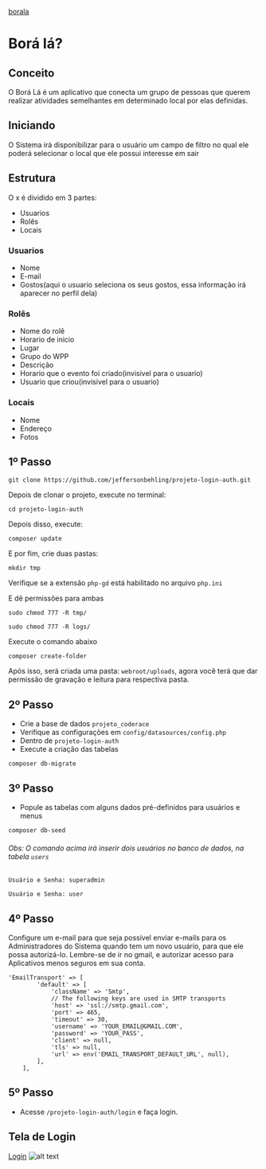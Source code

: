 [borala](https://github.com/jeffersonbehling/projeto-login-auth/blob/master/webroot/img/logo.png)
# Borá lá?

## Conceito

O Borá Lá é um aplicativo que conecta um grupo de pessoas que querem realizar atividades semelhantes em determinado local por elas definidas.

## Iniciando

O Sistema irá disponibilizar para o usuário um campo de filtro no qual ele poderá selecionar o local que ele possui interesse em sair

## Estrutura

O x é dividido em 3 partes:
* Usuarios
* Rolês
* Locais

### Usuarios
* Nome
* E-mail
* Gostos(aqui o usuario seleciona os seus gostos, essa informação irá aparecer no perfil dela)

### Rolês
* Nome do rolê
* Horario de inicio
* Lugar
* Grupo do WPP
* Descrição
* Horario que o evento foi criado(invisivel para o usuario)
* Usuario que criou(invisivel para o usuario)

### Locais

* Nome
* Endereço
* Fotos


## 1º Passo
```
git clone https://github.com/jeffersonbehling/projeto-login-auth.git
```
Depois de clonar o projeto, execute no terminal:
```
cd projeto-login-auth
```
Depois disso, execute: 
```
composer update
```
E por fim, crie duas pastas:
```
mkdir tmp
```
Verifique se a extensão ```php-gd``` está habilitado no arquivo ```php.ini```

E dê permissões para ambas
```
sudo chmod 777 -R tmp/
```
```
sudo chmod 777 -R logs/
```
Execute o comando abaixo
```
composer create-folder
```
Após isso, será criada uma pasta: ```webroot/uploads```, agora você terá que dar permissão de gravação e leitura para respectiva pasta.

## 2º Passo
- Crie a base de dados ```projeto_coderace```
- Verifique as configurações em ```config/datasources/config.php```
- Dentro de ```projeto-login-auth```
- Execute a criação das tabelas
```
composer db-migrate
```

## 3º Passo
- Popule as tabelas com alguns dados pré-definidos para usuários e menus

```
composer db-seed
```

###### Obs: O comando acima irá inserir dois usuários no banco de dados, na tabela ```users```
`Usuário e Senha: superadmin`

`Usuário e Senha: user` 

## 4º Passo
Configure um e-mail para que seja possível enviar e-mails para os Administradores do Sistema quando tem um novo usuário, para que ele possa autorizá-lo. Lembre-se de ir no gmail, e autorizar acesso para Aplicativos menos seguros em sua conta.
```
'EmailTransport' => [
        'default' => [
            'className' => 'Smtp',
            // The following keys are used in SMTP transports
            'host' => 'ssl://smtp.gmail.com',
            'port' => 465,
            'timeout' => 30,
            'username' => 'YOUR_EMAIL@GMAIL.COM',
            'password' => 'YOUR_PASS',
            'client' => null,
            'tls' => null,
            'url' => env('EMAIL_TRANSPORT_DEFAULT_URL', null),
        ],
    ],
```

## 5º Passo
- Acesse ```/projeto-login-auth/login``` e faça login.

## Tela de Login

[Login](https://github.com/jeffersonbehling/projeto-login-auth/blob/master/webroot/img/screenshots/login.png)
![alt text](https://github.com/jeffersonbehling/projeto-login-auth/blob/master/webroot/img/screenshots/login.png)
